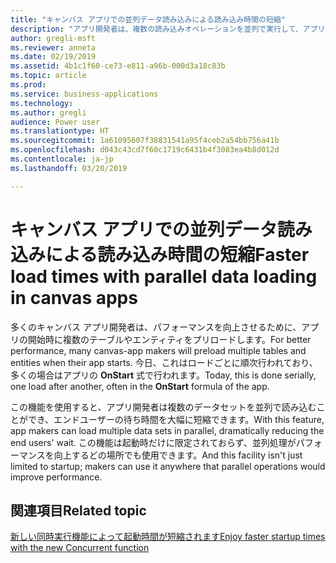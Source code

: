 ```yaml
---
title: "キャンバス アプリでの並列データ読み込みによる読み込み時間の短縮"
description: "アプリ開発者は、複数の読み込みオペレーションを並列で実行して、アプリ ユーザーの全体的な待ち時間を短縮できます。"
author: gregli-msft
ms.reviewer: anneta
ms.date: 02/19/2019
ms.assetid: 4b1c1f60-ce73-e811-a96b-000d3a18c83b
ms.topic: article
ms.prod: 
ms.service: business-applications
ms.technology: 
ms.author: gregli
audience: Power user
ms.translationtype: HT
ms.sourcegitcommit: 1a61095607f38831541a95f4ceb2a54bb756a41b
ms.openlocfilehash: d043c43cd7f60c1719c6431b4f3083ea4b8d012d
ms.contentlocale: ja-jp
ms.lasthandoff: 03/20/2019

---
```

# <a name="faster-load-times-with-parallel-data-loading-in-canvas-apps"></a><span data-ttu-id="9984d-103">キャンバス アプリでの並列データ読み込みによる読み込み時間の短縮</span><span class="sxs-lookup"><span data-stu-id="9984d-103">Faster load times with parallel data loading in canvas apps</span></span>




<span data-ttu-id="9984d-104">多くのキャンバス アプリ開発者は、パフォーマンスを向上させるために、アプリの開始時に複数のテーブルやエンティティをプリロードします。</span><span class="sxs-lookup"><span data-stu-id="9984d-104">For better performance, many canvas-app makers will preload multiple tables and entities when their app starts.</span></span> <span data-ttu-id="9984d-105">今日、これはロードごとに順次行われており、多くの場合はアプリの **OnStart** 式で行われます。</span><span class="sxs-lookup"><span data-stu-id="9984d-105">Today, this is done serially, one load after another, often in the **OnStart** formula of the app.</span></span> 

<span data-ttu-id="9984d-106">この機能を使用すると、アプリ開発者は複数のデータセットを並列で読み込むことができ、エンドユーザーの待ち時間を大幅に短縮できます。</span><span class="sxs-lookup"><span data-stu-id="9984d-106">With this feature, app makers can load multiple data sets in parallel, dramatically reducing the end users' wait.</span></span>  <span data-ttu-id="9984d-107">この機能は起動時だけに限定されておらず、並列処理がパフォーマンスを向上するどの場所でも使用できます。</span><span class="sxs-lookup"><span data-stu-id="9984d-107">And this facility isn't just limited to startup; makers can use it anywhere that parallel operations would improve performance.</span></span>

## <a name="related-topic"></a><span data-ttu-id="9984d-108">関連項目</span><span class="sxs-lookup"><span data-stu-id="9984d-108">Related topic</span></span>

[<span data-ttu-id="9984d-109">新しい同時実行機能によって起動時間が短縮されます</span><span class="sxs-lookup"><span data-stu-id="9984d-109">Enjoy faster startup times with the new Concurrent function</span></span>](https://powerapps.microsoft.com/blog/enjoy-faster-startup-times-with-the-new-concurrent-function/)
